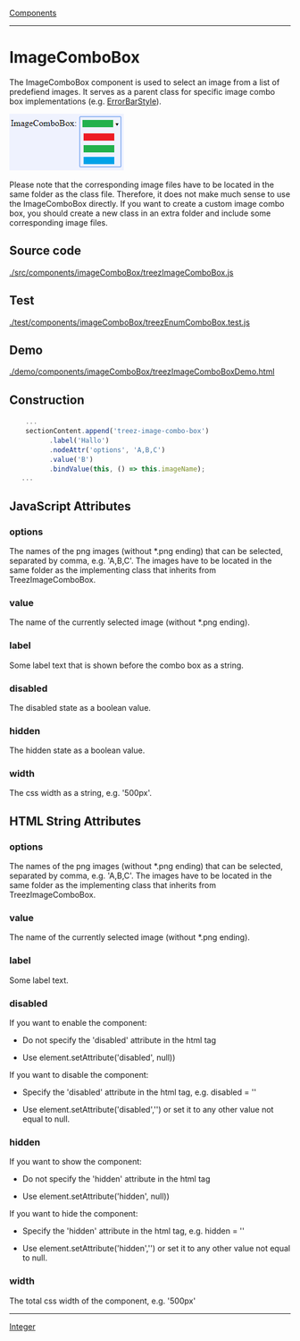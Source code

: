 [Components](../components.md)

----

# ImageComboBox
		
The ImageComboBox component is used to select an image from a list of predefiend images. It serves as a parent class
for specific image combo box implementations (e.g. [ErrorBarStyle](../errorBarStyle/errorBarStyle.md)). 
	
![](../../images/treez_image_combo_box.png)

Please note that the corresponding image files have to be located in the same folder as the class file. Therefore, it does not make much sense to use the ImageComboBox directly. If you want to create a custom image combo box, you should create a new class in an extra folder and include some corresponding image files. 
		
## Source code

[./src/components/imageComboBox/treezImageComboBox.js](../../../src/components/imageComboBox/treezImageComboBox.js)

## Test

[./test/components/imageComboBox/treezEnumComboBox.test.js](../../../test/components/imageComboBox/treezImageComboBox.test.js)

## Demo

[./demo/components/imageComboBox/treezImageComboBoxDemo.html](../../../demo/components/imageComboBox/treezImageComboBoxDemo.html)

## Construction

```javascript
    ...
    sectionContent.append('treez-image-combo-box')
		  .label('Hallo')
		  .nodeAttr('options', 'A,B,C')
		  .value('B')		
		  .bindValue(this, () => this.imageName);	
   ...
```

## JavaScript Attributes

### options

The names of the png images (without *.png ending) that can be selected, separated by comma, e.g. 'A,B,C'. The images have to be located in the same folder as the implementing class that inherits from TreezImageComboBox. 

### value

The name of the currently selected image (without *.png ending). 

### label

Some label text that is shown before the combo box as a string. 

### disabled

The disabled state as a boolean value. 

### hidden

The hidden state as a boolean value.

### width

The css width as a string, e.g. '500px'.

## HTML String Attributes

### options
The names of the png images (without *.png ending) that can be selected, separated by comma, e.g. 'A,B,C'. The images have to be located in the same folder as the implementing class that inherits from TreezImageComboBox. 

### value

The name of the currently selected image (without *.png ending). 

### label

Some label text.

### disabled

If you want to enable the component:

* Do not specify the 'disabled' attribute in the html tag

* Use element.setAttribute('disabled', null)) 

If you want to disable the component:

* Specify the 'disabled' attribute in the html tag, e.g. disabled = ''

* Use element.setAttribute('disabled','') or set it to any other value not equal to null. 

### hidden

If you want to show the component:

* Do not specify the 'hidden' attribute in the html tag

* Use element.setAttribute('hidden', null)) 

If you want to hide the component:

* Specify the 'hidden' attribute in the html tag, e.g. hidden = ''

* Use element.setAttribute('hidden','') or set it to any other value not equal to null. 

### width

The total css width of the component, e.g. '500px'


----

[Integer](../number/integer.md)
